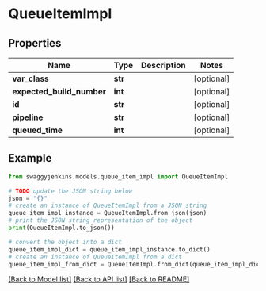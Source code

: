 # QueueItemImpl


## Properties

Name | Type | Description | Notes
------------ | ------------- | ------------- | -------------
**var_class** | **str** |  | [optional] 
**expected_build_number** | **int** |  | [optional] 
**id** | **str** |  | [optional] 
**pipeline** | **str** |  | [optional] 
**queued_time** | **int** |  | [optional] 

## Example

```python
from swaggyjenkins.models.queue_item_impl import QueueItemImpl

# TODO update the JSON string below
json = "{}"
# create an instance of QueueItemImpl from a JSON string
queue_item_impl_instance = QueueItemImpl.from_json(json)
# print the JSON string representation of the object
print(QueueItemImpl.to_json())

# convert the object into a dict
queue_item_impl_dict = queue_item_impl_instance.to_dict()
# create an instance of QueueItemImpl from a dict
queue_item_impl_from_dict = QueueItemImpl.from_dict(queue_item_impl_dict)
```
[[Back to Model list]](../README.md#documentation-for-models) [[Back to API list]](../README.md#documentation-for-api-endpoints) [[Back to README]](../README.md)


